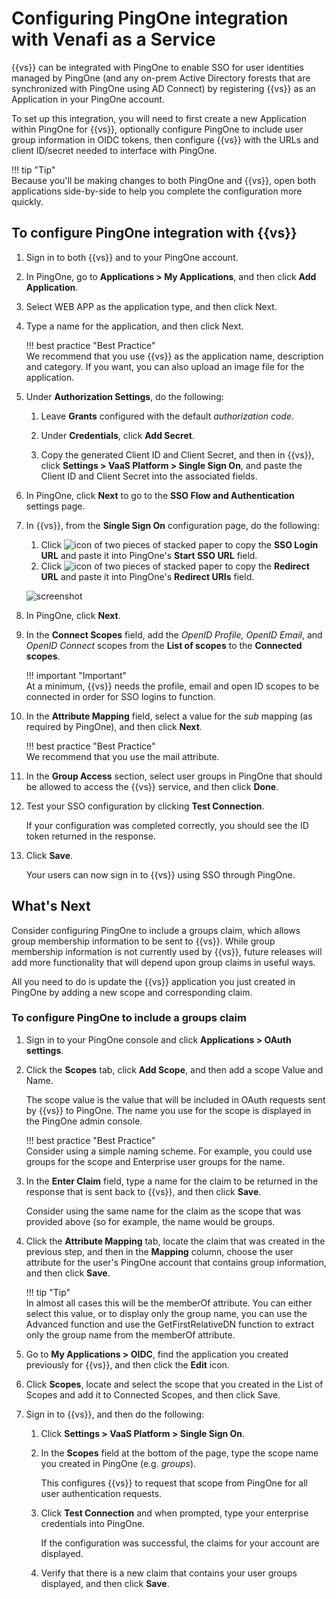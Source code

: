 # Configuring PingOne integration with Venafi as a Service

{{vs}} can be integrated with PingOne to enable SSO for user identities managed
by PingOne (and any on-prem Active Directory forests that are synchronized with
PingOne using AD Connect) by registering {{vs}} as an Application in your
PingOne account. 

To set up this integration, you will need to first create a new Application
within PingOne for {{vs}}, optionally configure PingOne to include user group
information in OIDC tokens, then configure {{vs}} with the URLs and client
ID/secret needed to interface with PingOne.

!!! tip "Tip"  
    Because you'll be making changes to both PingOne and {{vs}}, open both applications side-by-side to help you complete the configuration more quickly.

## To configure PingOne integration with {{vs}}

1. Sign in to both {{vs}} and to your PingOne account.

1. In PingOne, go to **Applications > My Applications**, and then click **Add
   Application**.

1. Select WEB APP as the application type, and then click Next.

1. Type a name for the application, and then click Next.

    !!! best practice "Best Practice"  
        We recommend that you use {{vs}} as the application name, description and category. If you want, you can also upload an image file for the application.

1. Under **Authorization Settings**, do the following:

    1. Leave **Grants** configured with the default *authorization code*.

    1. Under **Credentials**, click **Add Secret**.

    1. Copy the generated Client ID and Client Secret, and then in {{vs}}, click
       **Settings > VaaS Platform > Single Sign On**, and paste the Client ID
       and Client Secret into the associated fields.

1. In PingOne, click **Next** to go to the **SSO Flow and Authentication**
   settings page.

1. In {{vs}}, from the **Single Sign On** configuration page, do the following: 
    
    1. Click ![icon of two pieces of stacked paper](img/CopyRedirectURLButton.jpg) to copy the **SSO Login URL** and paste it into PingOne's **Start SSO URL** field. 
    1. Click ![icon of two pieces of stacked paper](img/CopyRedirectURLButton.jpg) to copy the **Redirect URL** and paste it into PingOne's **Redirect URIs** field.

    ![screenshot](img/ss-SSO-LoginURL-RedirectURL-copying.png)

1. In PingOne, click **Next**.

1. In the **Connect Scopes** field, add the *OpenID Profile, OpenID Email*, and
   *OpenID Connect* scopes from the **List of scopes** to the **Connected
   scopes**.

    !!! important "Important"  
        At a minimum, {{vs}} needs the profile, email and open ID scopes to be connected in order for SSO logins to function.

1. In the **Attribute Mapping** field, select a value for the *sub* mapping (as
   required by PingOne), and then click **Next**.

    !!! best practice "Best Practice"  
        We recommend that you use the mail attribute.

1. In the **Group Access** section, select user groups in PingOne that should be
   allowed to access the {{vs}} service, and then click **Done**.

1. Test your SSO configuration by clicking **Test Connection**.

    If your configuration was completed correctly, you should see the ID token returned in the response.

1. Click **Save**.

    Your users can now sign in to {{vs}} using SSO through PingOne.

## What's Next

Consider configuring PingOne to include a groups claim, which allows group
membership information to be sent to {{vs}}. While group membership information
is not currently used by {{vs}}, future releases will add more functionality
that will depend upon group claims in useful ways.

All you need to do is update the {{vs}} application you just created in PingOne
by adding a new scope and corresponding claim.

### To configure PingOne to include a groups claim

1. Sign in to your PingOne console and click **Applications > OAuth settings**.

1. Click the **Scopes** tab, click **Add Scope**, and then add a scope Value and
   Name.

    The scope value is the value that will be included in OAuth requests sent by {{vs}} to PingOne. The name you use for the scope is displayed in the PingOne admin console.

    !!! best practice "Best Practice"  
        Consider using a simple naming scheme. For example, you could use groups for the scope and Enterprise user groups for the name.

1. In the **Enter Claim** field, type a name for the claim to be returned in the
   response that is sent back to {{vs}}, and then click **Save**.

    Consider using the same name for the claim as the scope that was provided above (so for example, the name would be groups.

1. Click the **Attribute Mapping** tab, locate the claim that was created in the
   previous step, and then in the **Mapping** column, choose the user attribute
   for the user's PingOne account that contains group information, and then
   click **Save**.

    !!! tip "Tip"  
        In almost all cases this will be the memberOf attribute. You can either select this value, or to display only the group name, you can use the Advanced function and use the GetFirstRelativeDN function to extract only the group name from the memberOf attribute.

1. Go to **My Applications > OIDC**, find the application you created previously
   for {{vs}}, and then click the **Edit** icon.

1. Click **Scopes**, locate and select the scope that you created in the List of
   Scopes and add it to Connected Scopes, and then click Save.

1. Sign in to {{vs}}, and then do the following:

    1. Click **Settings > VaaS Platform > Single Sign On**.

    1. In the **Scopes** field at the bottom of the page, type the scope name you created in PingOne (e.g. *groups*).

        This configures {{vs}} to request that scope from PingOne for all user authentication requests.

    1. Click **Test Connection** and when prompted, type your enterprise credentials into PingOne.

        If the configuration was successful, the claims for your account are displayed.

    1. Verify that there is a new claim that contains your user groups displayed, and then click **Save**.
